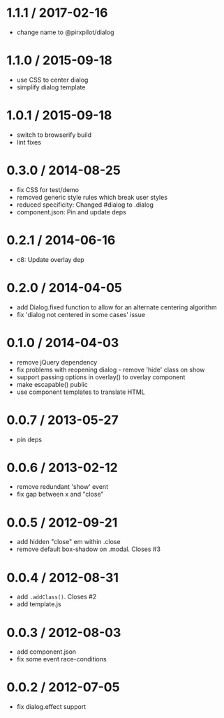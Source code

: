 
1.1.1 / 2017-02-16
==================

 * change name to @pirxpilot/dialog

1.1.0 / 2015-09-18
==================

 * use CSS to center dialog
 * simplify dialog template

1.0.1 / 2015-09-18
==================

 * switch to browserify build
 * lint fixes

0.3.0 / 2014-08-25
==================

 * fix CSS for test/demo
 * removed generic style rules which break user styles
 * reduced specificity: Changed #dialog to .dialog
 * component.json: Pin and update deps

0.2.1 / 2014-06-16
==================

 * c8: Update overlay dep

0.2.0 / 2014-04-05
==================

 * add Dialog.fixed function to allow for an alternate centering algorithm
 * fix 'dialog not centered in some cases' issue

0.1.0 / 2014-04-03
==================

 * remove jQuery dependency
 * fix problems with reopening dialog - remove 'hide' class on show
 * support passing options in overlay() to overlay component
 * make escapable() public
 * use component templates to translate HTML

0.0.7 / 2013-05-27 
==================

 * pin deps

0.0.6 / 2013-02-12 
==================

  * remove redundant 'show' event
  * fix gap between x and "close"

0.0.5 / 2012-09-21 
==================

  * add hidden "close" em within .close
  * remove default box-shadow on .modal. Closes #3

0.0.4 / 2012-08-31 
==================

  * add `.addClass()`. Closes #2
  * add template.js

0.0.3 / 2012-08-03 
==================

  * add component.json
  * fix some event race-conditions

0.0.2 / 2012-07-05 
==================

  * fix dialog.effect support
